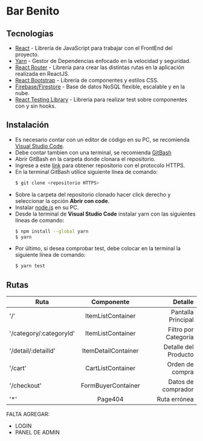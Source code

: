 # Bar Benito

## Tecnologías
-   [React](https://reactjs.org/) - Librería de JavaScript para trabajar con el FrontEnd del proyecto.
-   [Yarn](https://yarnpkg.com/) - Gestor de Dependencias enfocado en la velocidad y seguridad.
-   [React Router](https://reactrouter.com/docs/en/v6) - Librería para crear las distintas rutas en la aplicación realizada en ReactJS.
-   [React Bootstrap](https://react-bootstrap.github.io/) - Librería de componentes y estilos CSS.
-   [Firebase/Firestore](https://firebase.google.com/docs/firestore/) - Base de datos NoSQL flexible, escalable y en la nube.
-   [React Testing Library](https://testing-library.com/docs/react-testing-library/intro/) - Libreria para realizar test sobre componentes con y sin hooks.

## Instalación
-   Es necesario contar con un editor de código en su PC, se recomienda [Visual Studio Code](https://code.visualstudio.com/).
-   Debe contar tambien con una terminal, se recomienda [GitBash](https://git-scm.com/)
-   Abrir GitBash en la carpeta donde clonara el repositorio.
-   Ingrese a este [link](https://github.com/JEmperador/react_coderHouse.git) para obtener repositorio con el protocolo HTTPS.
-   En la terminal GitBash utilice siguiente línea de comando:
    ```bash
    $ git clone <repositorio HTTPS>
    ```
-   Sobre la carpeta del repositorio clonado hacer click derecho y seleccionar la opción __Abrir con code__.
-   Instalar [node.js](https://nodejs.org/en/) en su PC.
-   Desde la terminal de __Visual Studio Code__ instalar yarn con las siguientes líneas de comando:
    ```bash
    $ npm install --global yarn
    $ yarn
    ```
-   Por último, si desea comprobar test, debe colocar en la terminal la siguiente línea de comando:
    ```bash
    $ yarn test
    ```

## Rutas
| Ruta                    | Componente          | Detalle              |
|-------------------------|:-------------------:|---------------------:|
| '/'                     | ItemListContainer   | Pantalla Principal   |
| '/category/:categoryId' | ItemListContainer   | Filtro por Categoría |
| '/detail/:detailId'     | ItemDetailContainer | Detalle del Producto |
| '/cart'                 | CartListContainer   | Orden de compra      |
| '/checkout'             | FormBuyerContainer  | Datos de comprador   |
| '*'                     | Page404             | Ruta errónea         |

FALTA AGREGAR:
- LOGIN
- PANEL DE ADMIN